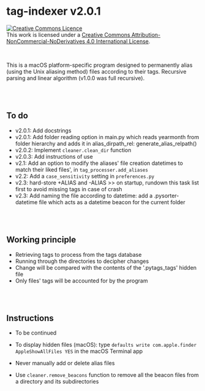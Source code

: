 # tag-indexer v2.0.1
<a rel="license" href="http://creativecommons.org/licenses/by-nc-nd/4.0/"><img alt="Creative Commons Licence" style="border-width:0" src="https://i.creativecommons.org/l/by-nc-nd/4.0/80x15.png" /></a><br />This work is licensed under a <a rel="license" href="http://creativecommons.org/licenses/by-nc-nd/4.0/">Creative Commons Attribution-NonCommercial-NoDerivatives 4.0 International License</a>.

<br>


This is a macOS platform-specific program designed to permanently alias (using the Unix aliasing method) files according to their tags.
Recursive parsing and linear algorithm (v1.0.0 was full recursive).

<br><br>
## To do
* v2.0.1: Add docstrings
* v2.0.1: Add folder reading option in main.py which reads yearmonth from folder hierarchy and adds it in alias_dirpath_rel: generate_alias_relpath()
* v2.0.2: Implement `cleaner.clean_dir` function
* v2.0.3: Add instructions of use
* v2.1: Add an option to modify the aliases' file creation datetimes to match their liked files', in `tag_processer.add_aliases`
* v2.2: Add a `case_sensitivity` setting in `preferences.py`
* v2.3: hard-store +ALIAS and -ALIAS >> on startup, rundown this task list first to avoid missing tags in case of crash
* v2.3: Add naming the file according to datetime: add a .pysorter-datetime file which acts as a datetime beacon for the current folder




<br><br>
## Working principle
* Retrieving tags to process from the tags database
* Running through the directories to decipher changes
* Change will be compared with the contents of the '.pytags_tags' hidden file
* Only files' tags will be accounted for by the program


<br><br>
## Instructions
* To be continued
* To display hidden files (macOS): type `defaults write com.apple.finder AppleShowAllFiles YES` in the macOS Terminal app
* Never manually add or delete alias files

* Use `cleaner.remove_beacons` function to remove all the beacon files from a directory and its subdirectories
